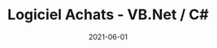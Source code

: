 ---
layout: default
title: Logiciel Achats - VB.Net / C#
modal-id: 7
date: 2021-06-01
img: achats-lab.png
alt: AchatsLab
project-date: Été 2021
client: Stage au MAPAQ
category: Développement Logiciel - .NET
description: Mandat de mon stage d'été consitant au remplacement complet du logiciel d'achats (OMS) interne de mon employeur. Le partage du code n'est pas permis par souci de confidentialité. J'ai du effectué une migration des données contenues dans les bases de données Microsoft Access vers Oracle PL/SQL à l'aide de script automatisé. J'ai conçu le design de l'interface utilisateur (UI) et j'ai modifié les processus d'achats afin de simplifer l'expérience utilisateur (UX). J'ai implémenté une architecture de type MVVM et j'ai implémenté plusieurs fonctionnalités tel que l'ajout de produits et fournisseurs, un panier d’achat, création et envoi de bons de commande, ajouts de filtres et implémentation de recherche suggestive, envoi de courriel automatisé, et plus encore...
github_url: https://github.com/kevinjobin1/
demo_url:  
---